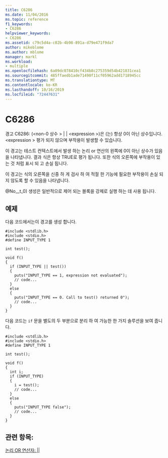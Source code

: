 ```yaml
---
title: C6286
ms.date: 11/04/2016
ms.topic: reference
f1_keywords:
- C6286
helpviewer_keywords:
- C6286
ms.assetid: c79c5d4a-c02b-4b98-891a-d79e471f9da7
author: mikeblome
ms.author: mblome
manager: markl
ms.workload:
- multiple
ms.openlocfilehash: 6a09dc078410cf434b8c275359d54b421831cea1
ms.sourcegitcommit: 485ffaedb1ade71490f11cf05962add1718945cc
ms.translationtype: MT
ms.contentlocale: ko-KR
ms.lasthandoff: 10/16/2019
ms.locfileid: "72447631"
---
```

# <a name="c6286"></a>C6286
경고 C6286: (\<non-0 상수 > &#124; &#124; \<expression >)은 (는) 항상 0이 아닌 상수입니다. \<expression > 평가 되지 않으며 부작용이 발생할 수 있습니다.

 이 경고는 테스트 컨텍스트에서 발생 하는 논리 or 연산의 왼쪽에 0이 아닌 상수가 있음을 나타냅니다. 결과 식은 항상 TRUE로 평가 됩니다. 또한 식의 오른쪽에 부작용이 있는 것 처럼 표시 되 고 손실 됩니다.

 이 경고는 식의 오른쪽을 신중 하 게 검사 하 여 적절 한 기능에 필요한 부작용이 손실 되지 않도록 할 수 있음을 나타냅니다.

 @No__t_0) 생성은 일반적으로 제어 되는 블록을 강제로 실행 하는 데 사용 됩니다.

## <a name="example"></a>예제
 다음 코드에서는이 경고를 생성 합니다.

```
#include <stdlib.h>
#include <stdio.h>
#define INPUT_TYPE 1

int test();

void f()
{
  if (INPUT_TYPE || test())
  {
    puts("INPUT_TYPE == 1, expression not evaluated");
    // code...
  }
  else
  {
    puts("INPUT_TYPE == 0. Call to test() returned 0");
    // code...
  }
}
```

 다음 코드는 `if` 문을 별도의 두 부분으로 분리 하 여 가능한 한 가지 솔루션을 보여 줍니다.

```
#include <stdlib.h>
#include <stdio.h>
#define INPUT_TYPE 1

int test();

void f()
{
  int i;
  if (INPUT_TYPE)
  {
    i = test();
    // code...
  }
  else
  {
    puts("INPUT_TYPE false");
    // code...
  }
}
```

## <a name="see-also"></a>관련 항목:
 [논리 OR 연산자: &#124;&#124;](/cpp/cpp/logical-or-operator-pipe-pipe)
